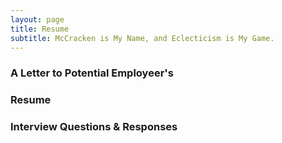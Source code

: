 ```yaml
---
layout: page
title: Resume
subtitle: McCracken is My Name, and Eclecticism is My Game.
---
```


### A Letter to Potential Employeer's



### Resume



### Interview Questions & Responses

